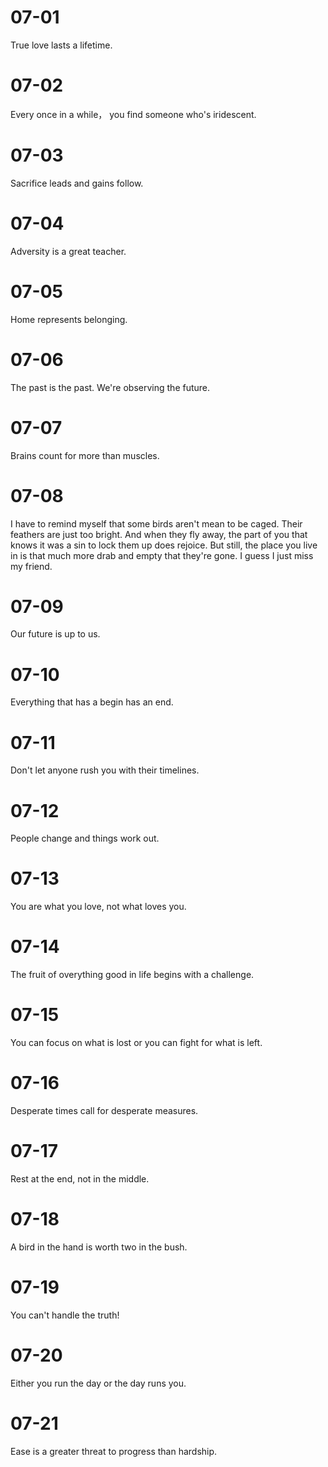 # 07-01

True love lasts a lifetime.

# 07-02

Every once in a while， you find someone who's iridescent.

# 07-03

Sacrifice leads and gains follow.

# 07-04

Adversity is a great teacher.

# 07-05

Home represents belonging.

# 07-06

The past is the past. We're observing the future.

# 07-07

Brains count for more than muscles.

# 07-08

I have to remind myself that some birds aren't mean to be caged. Their feathers are just too bright. And when they fly away, the part of you that knows it was a sin to lock them up does rejoice. But still, the place you live in is that much more drab and empty that they're gone. I guess I just miss my friend.

# 07-09

Our future is up to us.

# 07-10

Everything that has a begin has an end.

# 07-11

Don't let anyone rush you with their timelines.

# 07-12

People change and things work out.

# 07-13

You are what you love, not what loves you.

# 07-14

The fruit of overything good in life begins with a challenge.

# 07-15

You can focus on what is lost or you can fight for what is left.

# 07-16

Desperate times call for desperate measures.

# 07-17

Rest at the end, not in the middle.

# 07-18

A bird in the hand is worth two in the bush.

# 07-19

You can't handle the truth!

# 07-20

Either you run the day or the day runs you.

# 07-21

Ease is a greater threat to progress than hardship.